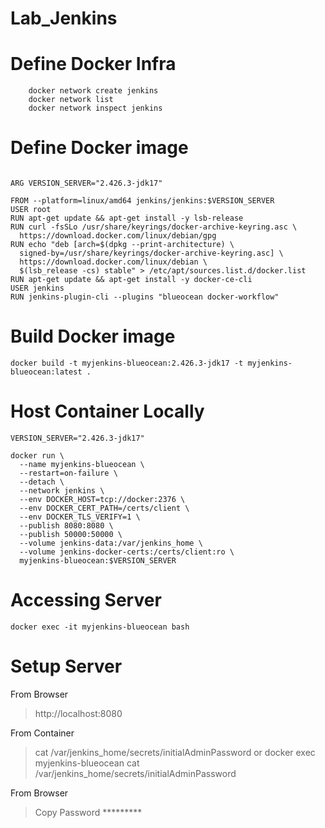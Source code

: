 # Lab_Jenkins


# Define Docker Infra 
```
    docker network create jenkins
    docker network list
    docker network inspect jenkins
```

# Define Docker image 

```

ARG VERSION_SERVER="2.426.3-jdk17"

FROM --platform=linux/amd64 jenkins/jenkins:$VERSION_SERVER
USER root
RUN apt-get update && apt-get install -y lsb-release
RUN curl -fsSLo /usr/share/keyrings/docker-archive-keyring.asc \
  https://download.docker.com/linux/debian/gpg
RUN echo "deb [arch=$(dpkg --print-architecture) \
  signed-by=/usr/share/keyrings/docker-archive-keyring.asc] \
  https://download.docker.com/linux/debian \
  $(lsb_release -cs) stable" > /etc/apt/sources.list.d/docker.list
RUN apt-get update && apt-get install -y docker-ce-cli
USER jenkins
RUN jenkins-plugin-cli --plugins "blueocean docker-workflow"

```

# Build Docker image 

```
docker build -t myjenkins-blueocean:2.426.3-jdk17 -t myjenkins-blueocean:latest .
```

# Host Container Locally

```
VERSION_SERVER="2.426.3-jdk17"

docker run \
  --name myjenkins-blueocean \
  --restart=on-failure \
  --detach \
  --network jenkins \
  --env DOCKER_HOST=tcp://docker:2376 \
  --env DOCKER_CERT_PATH=/certs/client \
  --env DOCKER_TLS_VERIFY=1 \
  --publish 8080:8080 \
  --publish 50000:50000 \
  --volume jenkins-data:/var/jenkins_home \
  --volume jenkins-docker-certs:/certs/client:ro \
  myjenkins-blueocean:$VERSION_SERVER

```

# Accessing Server

```
docker exec -it myjenkins-blueocean bash
```

# Setup Server 

From Browser 

> http://localhost:8080

From Container 

> cat /var/jenkins_home/secrets/initialAdminPassword
or 
> docker exec myjenkins-blueocean cat /var/jenkins_home/secrets/initialAdminPassword

From Browser 

> Copy Password *********